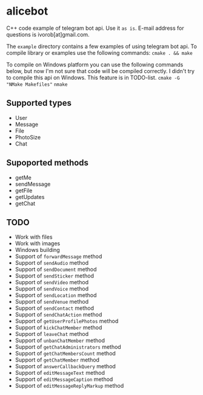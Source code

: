 # alicebot

C++ code example of telegram bot api. Use it `as is`. E-mail address for questions is ivorob[at]gmail.com.

The `example` directory contains a few examples of using telegram bot api. To compile library or examples use the following commands:
`cmake . && make`

To compile on Windows platform you can use the following commands below, but now I'm not sure that code will be compiled correctly. I didn't try to compile this api on Windows. This feature is in TODO-list.
`cmake -G "NMake Makefiles"`
`nmake`

## Supported types
- User
- Message
- File
- PhotoSize
- Chat

## Supoported methods
- getMe
- sendMessage
- getFile
- getUpdates
- getChat

## TODO
- Work with files
- Work with images
- Windows building
- Support of `forwardMessage` method
- Support of `sendAudio` method
- Support of `sendDocument` method
- Support of `sendSticker` method
- Support of `sendVideo` method
- Support of `sendVoice` method
- Support of `sendLocation` method
- Support of `sendVenue` method
- Support of `sendContact` method
- Support of `sendChatAction` method
- Support of `getUserProfilePhotos` method
- Support of `kickChatMember` method
- Support of `leaveChat` method
- Support of `unbanChatMember` method
- Support of `getChatAdministrators` method
- Support of `getChatMembersCount` method
- Support of `getChatMember` method
- Support of `answerCallbackQuery` method
- Support of `editMessageText` method
- Support of `editMessageCaption` method
- Support of `editMessageReplyMarkup` method
